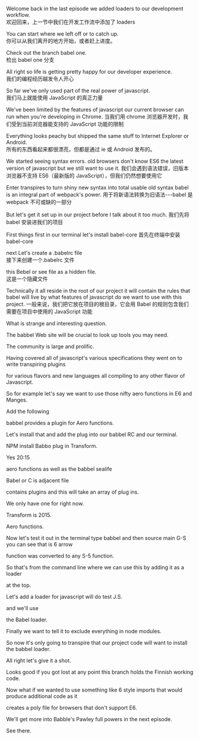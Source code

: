 Welcome back in the last episode we added loaders to our development workflow.  
欢迎回来，上一节中我们在开发工作流中添加了 loaders

You can start where we left off or to catch up.  
你可以从我们离开的地方开始，或者赶上进度。

Check out the branch babel one.  
检出 babel one 分支

All right so life is getting pretty happy for our developer experience.  
我们的编程经历越发令人开心

So far we've only used part of the real power of javascript.  
我们马上就能使用 JavaScript 的真正力量

We've been limited by the features of javascript our current browser can run when you're developing in Chrome.
当我们用 chrome 浏览器开发时，我们受到当前浏览器能支持的 JavaScript 功能的限制

Everything looks peachy but shipped the same stuff to Internet Explorer or Android.  
所有的东西看起来都很漂亮，但都是通过 ie 或 Android 发布的。

We started seeing syntax errors. old browsers don't know ES6 the latest version of javascript but we still want to use it.
我们会遇到语法错误，旧版本浏览器不支持 ES6（最新版的 JavaScript），但我们仍然想要使用它

Enter transpires to turn shiny new syntax into total usable old syntax babel is an integral part of webpack's power.
用于将新语法转换为旧语法---babel 是 webpack 不可或缺的一部分

But let's get it set up in our project before I talk about it too much.
我们先将 babel 安装进我们的项目

First things first in our terminal let's install babel-core
首先在终端中安装 babel-core

next Let's create a .babelrc file  
接下来创建一个.babelrc 文件

this Bebel or see file as a hidden file.  
这是一个隐藏文件

Technically it all reside in the root of our project it will contain the rules that babel will live by what features of javascript do we want to use with this project.
一般来说，我们把它放在项目的根目录，它会用 Babel 的规则包含我们需要在项目中使用的 JavaScript 功能

What is strange and interesting question.

The babbel Web site will be crucial to look up tools you may need.

The community is large and prolific.

Having covered all of javascript's various specifications they went on to write transpiring plugins

for various flavors and new languages all compiling to any other flavor of Javascript.

So for example let's say we want to use those nifty aero functions in E6 and Manges.

Add the following

babbel provides a plugin for Aero functions.

Let's install that and add the plug into our babbel RC and our terminal.

NPM install Babbo plug in Transform.

Yes 20:15

aero functions as well as the babbel sealife

Babel or C is adjacent file

contains plugins and this will take an array of plug ins.

We only have one for right now.

Transform is 2015.

Aero functions.

Now let's test it out in the terminal type babbel and then source main G-S you can see that is 6 arrow

function was converted to any S-5 function.

So that's from the command line where we can use this by adding it as a loader

at the top.

Let's add a loader for javascript will do test J.S.

and we'll use

the Babel loader.

Finally we want to tell it to exclude everything in node modules.

So now it's only going to transpire that our project code will want to install the babbel loader.

All right let's give it a shot.

Looks good if you got lost at any point this branch holds the Finnish working code.

Now what if we wanted to use something like 6 style imports that would produce additional code as it

creates a poly file for browsers that don't support E6.

We'll get more into Babble's Pawley full powers in the next episode.

See there.
